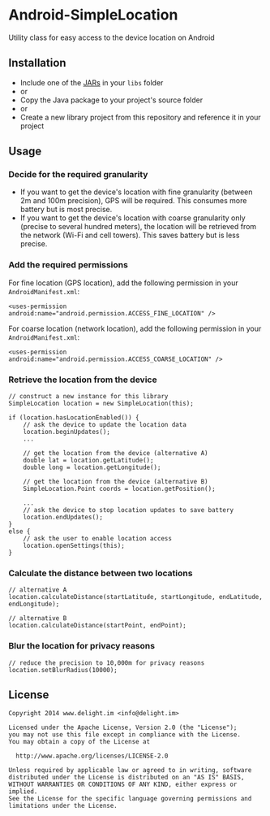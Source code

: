 # Android-SimpleLocation

Utility class for easy access to the device location on Android

## Installation

 * Include one of the [JARs](JARs) in your `libs` folder
 * or
 * Copy the Java package to your project's source folder
 * or
 * Create a new library project from this repository and reference it in your project

## Usage

### Decide for the required granularity

 * If you want to get the device's location with fine granularity (between 2m and 100m precision), GPS will be required. This consumes more battery but is most precise.
 * If you want to get the device's location with coarse granularity only (precise to several hundred meters), the location will be retrieved from the network (Wi-Fi and cell towers). This saves battery but is less precise.

### Add the required permissions

For fine location (GPS location), add the following permission in your `AndroidManifest.xml`:

```
<uses-permission android:name="android.permission.ACCESS_FINE_LOCATION" />
```

For coarse location (network location), add the following permission in your `AndroidManifest.xml`:

```
<uses-permission android:name="android.permission.ACCESS_COARSE_LOCATION" />
```

### Retrieve the location from the device

```
// construct a new instance for this library
SimpleLocation location = new SimpleLocation(this);

if (location.hasLocationEnabled()) {
	// ask the device to update the location data
	location.beginUpdates();
	...
	
	// get the location from the device (alternative A)
	double lat = location.getLatitude();
	double long = location.getLongitude();
	
	// get the location from the device (alternative B)
	SimpleLocation.Point coords = location.getPosition();
	
	...
	// ask the device to stop location updates to save battery
	location.endUpdates();
}
else {
	// ask the user to enable location access
	location.openSettings(this);
}
```


### Calculate the distance between two locations

```
// alternative A
location.calculateDistance(startLatitude, startLongitude, endLatitude, endLongitude);

// alternative B
location.calculateDistance(startPoint, endPoint);
```

### Blur the location for privacy reasons

```
// reduce the precision to 10,000m for privacy reasons
location.setBlurRadius(10000);
```

## License

```
Copyright 2014 www.delight.im <info@delight.im>

Licensed under the Apache License, Version 2.0 (the "License");
you may not use this file except in compliance with the License.
You may obtain a copy of the License at

  http://www.apache.org/licenses/LICENSE-2.0

Unless required by applicable law or agreed to in writing, software
distributed under the License is distributed on an "AS IS" BASIS,
WITHOUT WARRANTIES OR CONDITIONS OF ANY KIND, either express or implied.
See the License for the specific language governing permissions and
limitations under the License.
```